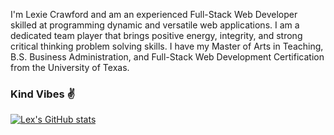 <!-- ### Hi there 👋 -->

<!--
**lexcraw4d/lexcraw4d** is a ✨ _special_ ✨ repository because its `README.md` (this file) appears on your GitHub profile.

Here are some ideas to get you started:

- 🔭 I’m currently working on ...
- 🌱 I’m currently learning ...
- 👯 I’m looking to collaborate on ...
- 🤔 I’m looking for help with ...
- 💬 Ask me about ...
- 📫 How to reach me: ...
- 😄 Pronouns: ...
- ⚡ Fun fact: ...
-->
I'm Lexie Crawford and am an experienced Full-Stack Web Developer skilled at programming
dynamic and versatile web applications. I am a dedicated team player that
brings positive energy, integrity, and strong critical thinking problem solving
skills. I have my Master of Arts in Teaching, B.S. Business Administration, and  Full-Stack Web Development Certification from the University of Texas. 

### Kind Vibes ✌️
 
[![Lex's GitHub stats](https://github-readme-stats.vercel.app/api?username=lexcraw4d&theme=cobalt)](https://github.com/lexcraw4d/github-readme-stats)
